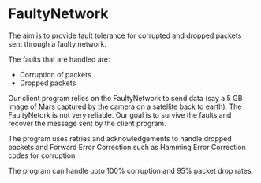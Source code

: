 # FaultyNetwork
The aim is to provide fault tolerance for corrupted and dropped packets sent through a faulty network.  

The faults that are handled are:  

- Corruption of packets  
- Dropped packets  

Our client program relies on the FaultyNetwork to send data (say a 5 GB image of Mars captured by the camera on a satellite back to earth). The FaultyNetork is not very reliable. Our goal is to survive the faults and recover the message sent by the client program.  

The program uses retries and acknowledgements to handle dropped packets and Forward Error Correction such as Hamming Error Correction codes for corruption.  

The program can handle upto 100% corruption and 95% packet drop rates.
